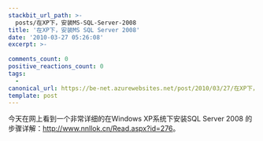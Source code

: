 ```yaml
---
stackbit_url_path: >-
  posts/在XP下，安装MS-SQL-Server-2008
title: '在XP下，安装MS SQL Server 2008'
date: '2010-03-27 05:26:08'
excerpt: >-
  
comments_count: 0
positive_reactions_count: 0
tags: 
  - 
canonical_url: https://be-net.azurewebsites.net/post/2010/03/27/在XP下，安装MS-SQL-Server-2008
template: post
---
```

<p>今天在网上看到一个非常详细的在Windows XP系统下安装SQL Server 2008 的步骤详解：<a href="http://www.nnllok.cn/Read.aspx?id=276">http://www.nnllok.cn/Read.aspx?id=276</a>。</p>